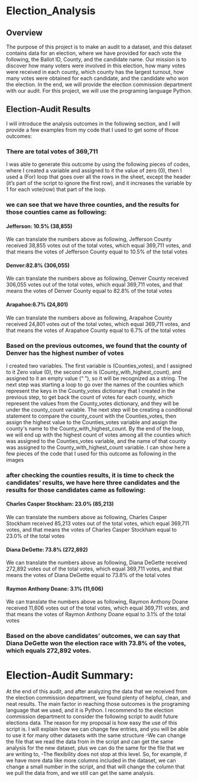 # Election_Analysis

## Overview
The purpose of this project is to make an audit to a dataset, and this dataset contains data for an election, where we have provided for each vote the following, the Ballot ID, County, and the candidate name.
Our mission is to discover how many voters were involved in this election, how many votes were received in each county, which county has the largest turnout, how many votes were obtained for each candidate, and the candidate who won the election.
In the end, we will provide the election commission department with our audit. For this project, we will use the programing language Python.

## Election-Audit Results
I will introduce the analysis outcomes in the following section, and I will provide a few examples from my code that I used to get some of those outcomes:
### There are total votes of 369,711
I was able to generate this outcome by using the following pieces of codes, where I created a variable and assigned to it the value of zero (0), then I used a (For) loop that goes over all the rows in the sheet, except the header (it’s part of the script to ignore the first row), and it increases the variable by 1 for each vote(row) that part of the loop.
### we can see that we have three counties, and the results for those counties came as following:
#### Jefferson: 10.5% (38,855)
We can translate the numbers above as following, Jefferson County received 38,855 votes out of the total votes, which equal 369,711 votes, and that means the votes of Jefferson County equal to 10.5% of the total votes 
#### Denver:82.8% (306,055)
We can translate the numbers above as following, Denver County received 306,055 votes out of the total votes, which equal 369,711 votes, and that means the votes of Denver County equal to 82.8% of the total votes
#### Arapahoe:6.7% (24,801)
We can translate the numbers above as following, Arapahoe County received 24,801 votes out of the total votes, which equal 369,711 votes, and that means the votes of Arapahoe County equal to 6.7% of the total votes 
### Based on the previous outcomes, we found that the county of Denver has the highest number of votes 
I created two variables. The first variable is (Counties_votes), and I assigned to it Zero value (0), the second one is (County_with_highest_count), and assigned to it an empty value (“ ”), so it will be recognized as a string. The next step was starting a loop to go over the names of the counties which represent the keys in the County_votes dictionary that I created in the previous step, to get back the count of votes for each county, which represent the values from the County_votes dictionary, and they will be under the county_count variable. The next step will be creating a conditional statement to compare the county_count with the Counties_votes, then assign the highest value to the Counties_votes variable and assign the county's name to the County_with_highest_count. By the end of the loop, we will end up with the highest count of votes among all the counties which was assigned to the Counties_votes variable, and the name of that county was assigned to the County_with_highest_count variable.
I can show here a few pieces of the code that I used for this outcome as following in the images

### after checking the counties results, it is time to check the candidates' results, we have here three candidates and the results for those candidates came as following:

#### Charles Casper Stockham: 23.0% (85,213)
We can translate the numbers above as following, Charles Casper Stockham received 85,213 votes out of the total votes, which equal 369,711 votes, and that means the votes of Charles Casper Stockham equal to 23.0% of the total votes 

#### Diana DeGette: 73.8% (272,892)
We can translate the numbers above as following, Diana DeGette received 272,892 votes out of the total votes, which equal 369,711 votes, and that means the votes of Diana DeGette equal to 73.8% of the total votes

#### Raymon Anthony Doane: 3.1% (11,606)
We can translate the numbers above as following, Raymon Anthony Doane received 11,606 votes out of the total votes, which equal 369,711 votes, and that means the votes of Raymon Anthony Doane equal to 3.1% of the total votes	

### Based on the above candidates’ outcomes, we can say that Diana DeGette won the election race with 73.8% of the votes, which equals 272,892 votes.

# Election-Audit Summary:
At the end of this audit, and after analyzing the data that we received from the election commission department, we found plenty of helpful, clean, and neat results. The main factor in reaching those outcomes is the programing language that we used, and it is Python.
I recommend to the election commission department to consider the following script to audit future elections data. The reason for my proposal is how easy the use of this script is. 
I will explain how we can change few entries, and you will be able to use it for many other datasets with the same structure
-We can change the file that we read the data from in the script and can get the same analysis for the new dataset, plus we can do the same for the file that we are writing to, 
-The flexibility does not stop at this level. So, for example, if we have more data like more columns included in the dataset, we can change a small number in the script, and that will change the column that we pull the data from, and we still can get the same analysis.

